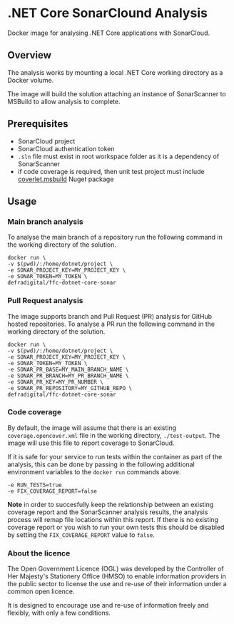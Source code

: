 # .NET Core SonarClound Analysis
Docker image for analysing .NET Core applications with SonarCloud.

## Overview
The analysis works by mounting a local .NET Core working directory as a Docker volume.  

The image will build the solution attaching an instance of SonarScanner to MSBuild to allow analysis to complete.  

## Prerequisites
- SonarCloud project
- SonarCloud authentication token
- `.sln` file must exist in root workspace folder as it is a dependency of SonarScanner
- if code coverage is required, then unit test project must include [coverlet.msbuild](https://www.nuget.org/packages/coverlet.msbuild) Nuget package

## Usage
### Main branch analysis
To analyse the main branch of a repository run the following command in the working directory of the solution.

```
docker run \
-v $(pwd)/:/home/dotnet/project \
-e SONAR_PROJECT_KEY=MY_PROJECT_KEY \
-e SONAR_TOKEN=MY_TOKEN \
defradigital/ffc-dotnet-core-sonar
```

### Pull Request analysis
The image supports branch and Pull Request (PR) analysis for GitHub hosted repositories.  To analyse a PR run the following command in the working directory of the solution.

```
docker run \
-v $(pwd)/:/home/dotnet/project \
-e SONAR_PROJECT_KEY=MY_PROJECT_KEY \
-e SONAR_TOKEN=MY_TOKEN \
-e SONAR_PR_BASE=MY_MAIN_BRANCH_NAME \
-e SONAR_PR_BRANCH=MY_PR_BRANCH_NAME \
-e SONAR_PR_KEY=MY_PR_NUMBER \
-e SONAR_PR_REPOSITORY=MY_GITHUB_REPO \
defradigital/ffc-dotnet-core-sonar
```

### Code coverage
By default, the image will assume that there is an existing `coverage.opencover.xml` file in the working directory, `./test-output`.  The image will use this file to report coverage to SonarCloud.  

If it is safe for your service to run tests within the container as part of the analysis, this can be done by passing in the following additional environment variables to the `docker run` commands above.  

```
-e RUN_TESTS=true
-e FIX_COVERAGE_REPORT=false
```

**Note** in order to succesfully keep the relationship between an existing coverage report and the SonarScanner analysis results, the analysis process will remap file locations within this report.  If there is no existing coverage report or you wish to run your own tests this should be disabled by setting the `FIX_COVERAGE_REPORT` value to `false`.

### About the licence
The Open Government Licence (OGL) was developed by the Controller of Her Majesty's Stationery Office (HMSO) to enable information providers in the public sector to license the use and re-use of their information under a common open licence.

It is designed to encourage use and re-use of information freely and flexibly, with only a few conditions.
